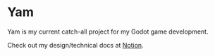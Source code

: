 ﻿# Yam

Yam is my current catch-all project for my Godot game development.

Check out my design/technical docs at [Notion](https://turnip-xenon.notion.site/Yam-Overview-e75f9f23d0b145619391e1d411ca1fe2?pvs=4).
